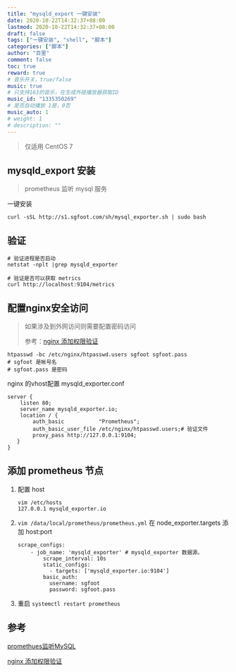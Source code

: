 ```yaml
---
title: "mysqld_export 一键安装"
date: 2020-10-22T14:32:37+08:00
lastmod: 2020-10-22T14:32:37+08:00
draft: false
tags: ["一键安装", "shell", "脚本"]
categories: ["脚本"]
author: "百里"
comment: false
toc: true
reward: true
# 音乐开关，true/false
music: true
# 只支持163的音乐，在生成外链播放器获取ID
music_id: "1335350269"
# 是否自动播放 1是，0否
music_auto: 1
# weight: 1
# description: ""
---
```




> 仅适用 CentOS 7

## mysqld_export 安装

> prometheus 监听 mysql 服务

一键安装

```shell
curl -sSL http://s1.sgfoot.com/sh/mysql_exporter.sh | sudo bash
```

## 验证

```shell
# 验证进程是否启动
netstat -nplt |grep mysqld_exporter

# 验证是否可以获取 metrics
curl http://localhost:9104/metrics
```

## 配置nginx安全访问

> 如果涉及到外网访问则需要配置密码访问
>
> 参考：[nginx 添加权限验证](https://yezihack.github.io/htpasswd.html)

```shell
htpasswd -bc /etc/nginx/htpasswd.users sgfoot sgfoot.pass
# sgfoot 是帐号名
# sgfoot.pass 是密码
```

nginx 的vhost配置 mysqld_exporter.conf

```shell
server {
    listen 80;
    server_name mysqld_exporter.io;
    location / {
    	auth_basic           "Prometheus";
        auth_basic_user_file /etc/nginx/htpasswd.users;# 验证文件
 	    proxy_pass http://127.0.0.1:9104;
   }
}
```

## 添加 prometheus 节点

 1. 配置 host

    ```shell
    vim /etc/hosts
    127.0.0.1 mysqld_exporter.io
    ```

    

 2. `vim /data/local/prometheus/prometheus.yml` 在 node_exporter.targets 添加 host:port

    ```shell
    scrape_configs:
        - job_name: 'mysqld_exporter' # mysqld_exporter 数据源。
            scrape_interval: 10s
            static_configs:
              - targets: ['mysqld_exporter.io:9104']
            basic_auth:
              username: sgfoot
              password: sgfoot.pass
    ```

    

 3. 重启 `systemctl restart prometheus`



## 参考

[promethues监听MySQL](https://yezihack.github.io/mysqld_exporter.html)

[nginx 添加权限验证](https://yezihack.github.io/htpasswd.html)

